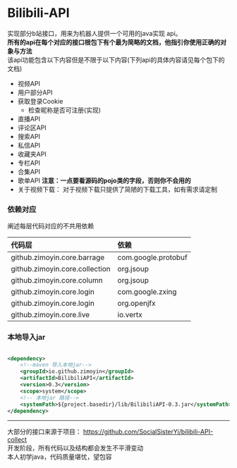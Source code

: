 # Bilibili-API

实现部分b站接口，用来为机器人提供一个可用的java实现 api。  
**所有的api在每个对应的接口根包下有个最为简略的文档，他指引你使用正确的对象与方法**  
该api功能包含以下内容但是不限于以下内容(下列api的具体内容请见每个包下的文档)

* 视频API
* 用户部分API
* 获取登录Cookie
    * 检查昵称是否可注册(实现)
* 直播API
* 评论区API
* 搜索API
* 私信API
* 收藏夹API
* 专栏API
* 合集API
* 歌单API
  **注意：一点要看源码的pojo类的字段，否则你不会用的**
* 关于视频下载： 对于视频下载只提供了简陋的下载工具，如有需求请定制

### 依赖对应

阐述每层代码对应的不共用依赖

| 代码层                         | 依赖                |
| :----------------------------- | :------------------ |
| github.zimoyin.core.barrage    | com.google.protobuf |
| github.zimoyin.core.collection | org.jsoup           |
| github.zimoyin.core.column     | org.jsoup           |
| github.zimoyin.core.login      | com.google.zxing    |
| github.zimoyin.core.login      | org.openjfx         |
| github.zimoyin.core.live       | io.vertx            |

### 本地导入jar

```xml

<dependency>
    <!--maven 导入本地jar-->
    <groupId>io.github.zimoyin</groupId>
    <artifactId>BilibiliAPI</artifactId>
    <version>0.3</version>
    <scope>system</scope>
    <!-- 本地jar 路径-->
    <systemPath>${project.basedir}/lib/BilibiliAPI-0.3.jar</systemPath>
</dependency>
```

----
大部分的接口来源于项目： https://github.com/SocialSisterYi/bilibili-API-collect  
开发阶段，所有代码以及结构都会发生不平滑变动  
本人初学java，代码质量堪忧，望包容  